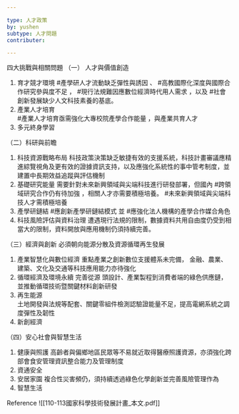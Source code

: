 ```yaml
---

type: 人才政策
by: yushen
subtype: 人才問題
contributer: 

---
```

四大挑戰與相關問題
（一） 人才與價值創造
1.  育才競才環境
    #產學研人才流動缺乏彈性與誘因 、 #高教國際化深度與國際合作研究參與度不足 ， #現行法規難因應數位經濟時代用人需求 ，以及 #社會創新發展缺少人文科技素養的基底。
2. 產業人才培育   
    #產業人才培育亟需強化大專校院產學合作能量 ，與產業共育人才
3. 多元終身學習

（二）科研與前瞻
1. 科技資源戰略布局
    科技政策決策缺乏敏捷有效的支援系統，科技計畫審議應精進綜覽視角及更有效的證據資訊支持，以及應強化系統性的事中管考制度，並建置中長期效益追蹤與評估機制
2. 基礎研究能量
    需要針對未來新興領域與尖端科技進行研發部署，但國內 #跨領域研究合作仍有待加強 ，相關人才亦需要積極培養。 #未來新興領域與尖端科技人才需積極培養
3.  產學研鏈結
    #應創新產學研鏈結模式 並 #應強化法人機構的產學合作媒合角色
4. 科技風險評估與資料治理
    遭遇現行法規的限制，數據資料共用自由度仍受到相當大的限制，資料開放與應用機制仍須持續完善。
	
（三）經濟與創新
必須朝向能源分散及資源循環再生發展
1. 產業智慧化與數位經濟
   重點產業之創新數位支援體系未完備， 金融、農業、建築、文化及交通等科技應用能力亦待強化
2. 循環經濟及環境永續
   完善從源 頭設計、產業製程到消費者端的綠色供應鏈，並推動循環技術暨關鍵材料創新研發
3.  再生能源   
  土地開發與法規等配套、關鍵零組件檢測認驗證能量不足，提高電網系統之調度彈性及韌性
4. 新創經濟

（四）安心社會與智慧生活
1. 健康與照護
   高齡者與偏鄉地區民眾等不易就近取得醫療照護資源，亦須強化跨部會食安管理資訊整合能力及管理制度
 2. 資通安全
 3. 安居家園 
   複合性災害頻仍，須持續透過綠色化學創新並完善風險管理作為
4. 智慧生活   
   
Reference
![[110-113國家科學技術發展計畫_本文.pdf]]
